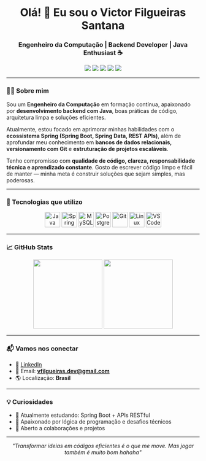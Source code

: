 <h1 align="center">Olá! 👋 Eu sou o Victor Filgueiras Santana</h1>
<h3 align="center">Engenheiro da Computação | Backend Developer | Java Enthusiast ☕</h3>

<p align="center">
  <img src="https://img.shields.io/badge/Java-ED8B00?style=for-the-badge&logo=java&logoColor=white"/>
  <img src="https://img.shields.io/badge/Spring-6DB33F?style=for-the-badge&logo=spring&logoColor=white"/>
  <img src="https://img.shields.io/badge/PostgreSQL-316192?style=for-the-badge&logo=postgresql&logoColor=white"/>
  <img src="https://img.shields.io/badge/Linux-FCC624?style=for-the-badge&logo=linux&logoColor=black"/>
  <img src="https://img.shields.io/badge/Git-F05032?style=for-the-badge&logo=git&logoColor=white"/>
</p>

---

### 👨‍💻 Sobre mim

Sou um **Engenheiro da Computação** em formação contínua, apaixonado por **desenvolvimento backend com Java**, boas práticas de código, arquitetura limpa e soluções eficientes.

Atualmente, estou focado em aprimorar minhas habilidades com o **ecossistema Spring (Spring Boot, Spring Data, REST APIs)**, além de aprofundar meu conhecimento em **bancos de dados relacionais, versionamento com Git** e **estruturação de projetos escaláveis**.

Tenho compromisso com **qualidade de código, clareza, responsabilidade técnica e aprendizado constante**. Gosto de escrever código limpo e fácil de manter — minha meta é construir soluções que sejam simples, mas poderosas.

---

### 🧰 Tecnologias que utilizo

<div align="center">
  <img src="https://cdn.jsdelivr.net/gh/devicons/devicon/icons/java/java-original.svg" height="40" alt="Java"/>
  <img src="https://cdn.jsdelivr.net/gh/devicons/devicon/icons/spring/spring-original.svg" height="40" alt="Spring"/>
  <img src="https://cdn.jsdelivr.net/gh/devicons/devicon/icons/mysql/mysql-original.svg" height="40" alt="MySQL"/>
  <img src="https://cdn.jsdelivr.net/gh/devicons/devicon/icons/postgresql/postgresql-original.svg" height="40" alt="PostgreSQL"/>
  <img src="https://cdn.jsdelivr.net/gh/devicons/devicon/icons/git/git-original.svg" height="40" alt="Git"/>
  <img src="https://cdn.jsdelivr.net/gh/devicons/devicon/icons/linux/linux-original.svg" height="40" alt="Linux"/>
  <img src="https://cdn.jsdelivr.net/gh/devicons/devicon/icons/vscode/vscode-original.svg" height="40" alt="VSCode"/>
</div>

---

### 📈 GitHub Stats

<div align="center">
  <img height="180em" src="https://github-readme-stats.vercel.app/api?username=v-filgueiras&show_icons=true&theme=dracula&include_all_commits=true&count_private=true"/>
  <img height="180em" src="https://github-readme-stats.vercel.app/api/top-langs/?username=v-filgueiras&layout=compact&langs_count=7&theme=dracula"/>
</div>

---

### 📬 Vamos nos conectar

- 💼 [LinkedIn](https://www.linkedin.com/in/victor-filgueiras-2ba4a32b3/)
- 📧 Email: **vfilgueiras.dev@gmail.com**
- 🌎 Localização: **Brasil**

---

### 💡 Curiosidades

- 🚀 Atualmente estudando: Spring Boot + APIs RESTful
- 🧠 Apaixonado por lógica de programação e desafios técnicos
- 🤝 Aberto a colaborações e projetos

---

<p align="center">
  <em>"Transformar ideias em códigos eficientes é o que me move. Mas jogar também é muito bom hahaha"</em>
</p>
